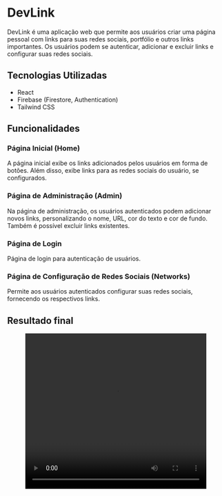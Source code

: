 # DevLink

DevLink é uma aplicação web que permite aos usuários criar uma página pessoal com links para suas redes sociais, portfólio e outros links importantes. Os usuários podem se autenticar, adicionar e excluir links e configurar suas redes sociais.

## Tecnologias Utilizadas

- React
- Firebase (Firestore, Authentication)
- Tailwind CSS

## Funcionalidades

### Página Inicial (Home)

A página inicial exibe os links adicionados pelos usuários em forma de botões. Além disso, exibe links para as redes sociais do usuário, se configurados.

### Página de Administração (Admin)

Na página de administração, os usuários autenticados podem adicionar novos links, personalizando o nome, URL, cor do texto e cor de fundo. Também é possível excluir links existentes.

### Página de Login

Página de login para autenticação de usuários.

### Página de Configuração de Redes Sociais (Networks)

Permite aos usuários autenticados configurar suas redes sociais, fornecendo os respectivos links.

## Resultado final

<div align="center">
  <video width="420" height="360" controls>
    <source src="https://raw.githubusercontent.com/erliwanderson/dev-link/master/public/video-devLink.mp4" type="video/mp4">
  </video>
</div>

